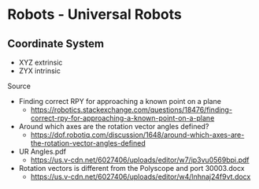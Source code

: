 # Robots - Universal Robots

## Coordinate System

* XYZ extrinsic
* ZYX intrinsic

Source

* Finding correct RPY for approaching a known point on a plane
  * https://robotics.stackexchange.com/questions/18476/finding-correct-rpy-for-approaching-a-known-point-on-a-plane
* Around which axes are the rotation vector angles defined?
  * https://dof.robotiq.com/discussion/1648/around-which-axes-are-the-rotation-vector-angles-defined
* UR Angles.pdf
  * https://us.v-cdn.net/6027406/uploads/editor/w7/ip3vu0569bpi.pdf
* Rotation vectors is different from the Polyscope and port 30003.docx
  * https://us.v-cdn.net/6027406/uploads/editor/w4/lnhnaj24f9vt.docx
